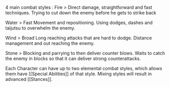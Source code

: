 4 main combat styles :
Fire > Direct damage, straightforward and fast techniques. Trying to cut down the enemy before he gets to strike back

Water > Fast Movement and repositioning. Using dodges, dashes and taijutsu  to overwhelm the enemy.

Wind > Broad Long reaching attacks that are hard to dodge. Distance management and out reaching the enemy.

Stone > Blocking and parrying to then deliver counter blows.  Waits to catch the enemy in blocks so that it can deliver strong counterattacks.

Each Character can have up to two elemental combat styles, which allows them have [[Special Abilities]] of that style. Mixing styles will result in advanced [[Stances]].

 